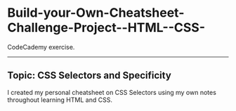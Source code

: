 # Build-your-Own-Cheatsheet-Challenge-Project--HTML--CSS-
CodeCademy exercise.

---
## Topic: CSS Selectors and Specificity

I created my personal cheatsheet on CSS Selectors using my own notes throughout learning HTML and CSS.

